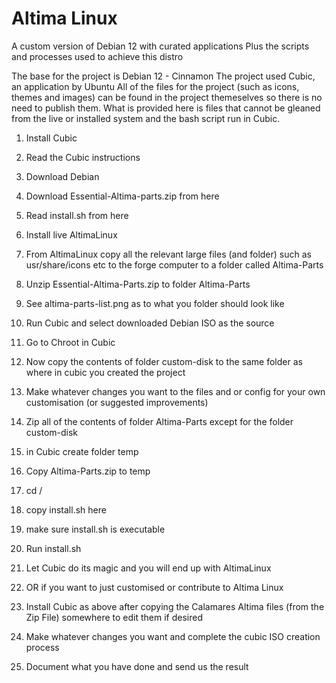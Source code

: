 # Altima Linux
A custom version of Debian 12 with curated applications
Plus the scripts and processes used to achieve this distro

The base for the project is Debian 12 - Cinnamon
The project used Cubic, an application by Ubuntu
All of the files for the project (such as icons, themes and images) can be found in the project themeselves so there is no need to publish them.
What is provided here is files that cannot be gleaned from the live or installed system and the bash script run in Cubic.

1) Install Cubic
2) Read the Cubic instructions
3) Download Debian
4) Download Essential-Altima-parts.zip from here
5) Read install.sh from here
6) Install live AltimaLinux
7) From AltimaLinux copy all the relevant large files (and folder) such as usr/share/icons etc to the forge computer to a folder called Altima-Parts
8) Unzip Essential-Altima-Parts.zip to folder Altima-Parts
9) See altima-parts-list.png as to what you folder should look like
10) Run Cubic and select downloaded Debian ISO as the source
11) Go to Chroot in Cubic
12) Now copy the contents of folder custom-disk to the same folder as where in cubic you created the project
13) Make whatever changes you want to the files and or config for your own customisation (or suggested improvements)
14) Zip all of the contents of folder Altima-Parts except for the folder custom-disk
15) in Cubic create folder temp
16) Copy Altima-Parts.zip to temp
17) cd /
18) copy install.sh here
19) make sure install.sh is executable
20) Run install.sh
21) Let Cubic do its magic and you will end up with AltimaLinux

22) OR if you want to just customised or contribute to Altima Linux
23) Install Cubic as above after copying the Calamares Altima files (from the Zip File) somewhere to edit them if desired
24) Make whatever changes you want and complete the cubic ISO creation process
25) Document what you have done and send us the result 
    
